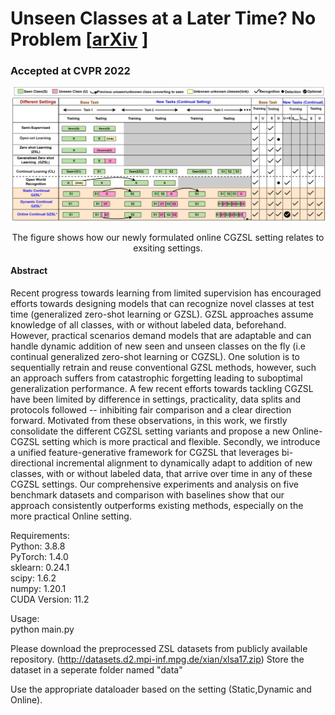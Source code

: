 
# Unseen Classes at a Later Time? No Problem [[arXiv](https://arxiv.org/abs/2203.16517) ]
### Accepted at CVPR 2022

<p align="center" width="100%">
<img src="https://github.com/sumitramalagi/Unseen-classes-at-a-later-time/blob/main/settings.png" width="600"/>
</p>


<p align="center" width="80%">
The figure shows how our newly formulated online CGZSL setting relates to exsiting settings.
</p>

#### Abstract

Recent progress towards learning from limited supervision has encouraged efforts towards designing models that can recognize novel classes at test time (generalized zero-shot learning or GZSL). GZSL approaches assume knowledge of all classes, with or without labeled data, beforehand. However, practical scenarios demand models that are adaptable and can handle dynamic addition of new seen and unseen classes on the fly (i.e continual generalized zero-shot learning or CGZSL). One solution is to sequentially retrain and reuse conventional GZSL methods, however, such an approach suffers from catastrophic forgetting leading to suboptimal generalization performance.
A few recent efforts towards tackling CGZSL have been limited by difference in settings, practicality, data splits and protocols followed -- inhibiting fair comparison and a clear direction forward. 
Motivated from these observations, in this work, we firstly consolidate the different CGZSL setting variants and propose a new Online-CGZSL setting which is more practical and flexible. Secondly, we introduce a unified feature-generative framework for CGZSL that leverages bi-directional incremental alignment to dynamically adapt to addition of new classes, with or without labeled data, that arrive over time in any of these CGZSL settings. Our comprehensive experiments and analysis on five benchmark datasets and comparison with baselines show that our approach consistently outperforms existing methods, especially on the more practical Online setting. 

Requirements: \
Python: 3.8.8 \
PyTorch: 1.4.0 \
sklearn: 0.24.1 \
scipy: 1.6.2 \
numpy: 1.20.1 \
CUDA Version: 11.2 

Usage: \
python main.py

Please download the preprocessed ZSL datasets from publicly available repository.
(http://datasets.d2.mpi-inf.mpg.de/xian/xlsa17.zip)
Store the dataset in a seperate folder named "data"

Use the appropriate dataloader based on the setting (Static,Dynamic and Online).





